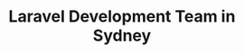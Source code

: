 ---
title: Laravel Development Team in Sydney
permalink: /landings/laravel-developer-sydney
technology: Laravel
location: Sydney
---